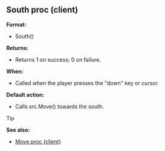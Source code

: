 ## South proc (client)

**Format:**
+   South()
<!-- -->
**Returns:**
+   Returns 1 on success; 0 on failure.
<!-- -->
**When:**
+   Called when the player presses the "down" key or cursor.
<!-- -->
**Default action:**
+   Calls src.Move() towards the south.

> [!TIP] 
> **See also:**
> +   [Move proc (client)](/ref/client/proc/Move.md) <!-- -->
